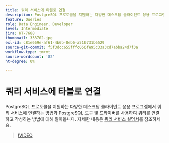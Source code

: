 ```yaml
---
title: 쿼리 서비스에 타블로 연결
description: PostgreSQL 프로토콜을 지원하는 다양한 데스크탑 클라이언트 응용 프로그램에서 쿼리 서비스에 연결하는 방법과 PostgreSQL 도구 및 드라이버를 사용하여 쿼리를 연결하고 작성하는 방법에 대해 알아봅니다.
feature: Queries
role: Data Engineer, Developer
level: Intermediate
jira: KT-7688
thumbnail: 333702.jpg
exl-id: c81e669e-af61-4b6b-8eb6-a516731b6529
source-git-commit: f5f3dcc655fffc056fe95c33a3cd7abba24d7f3a
workflow-type: tm+mt
source-wordcount: '82'
ht-degree: 0%

---
```


# 쿼리 서비스에 타블로 연결

PostgreSQL 프로토콜을 지원하는 다양한 데스크탑 클라이언트 응용 프로그램에서 쿼리 서비스에 연결하는 방법과 PostgreSQL 도구 및 드라이버를 사용하여 쿼리를 연결하고 작성하는 방법에 대해 알아봅니다. 자세한 내용은 [쿼리 서비스 설명서](https://experienceleague.adobe.com/ko/docs/experience-platform/query/home)를 참조하세요.

>[!VIDEO](https://video.tv.adobe.com/v/3414046?learn=on&enablevpops&captions=kor)
